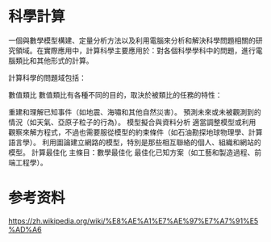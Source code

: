 # 科學計算
一個與數學模型構建、定量分析方法以及利用電腦來分析和解決科學問題相關的研究領域。在實際應用中，計算科學主要應用於：對各個科學學科中的問題，進行電腦類比和其他形式的計算。

計算科學的問題域包括：

數值類比
數值類比有各種不同的目的，取決於被類比的任務的特性：

重建和理解已知事件（如地震、海嘯和其他自然災害）。
預測未來或未被觀測到的情況（如天氣、亞原子粒子的行為）。
模型擬合與資料分析
適當調整模型或利用觀察來解方程式，不過也需要服從模型的約束條件（如石油勘探地球物理學、計算語言學）。
利用圖論建立網路的模型，特別是那些相互聯絡的個人、組織和網站的模型。
計算最佳化
主條目：數學最佳化
最佳化已知方案（如工藝和製造過程、前端工程學）。

# 参考资料
https://zh.wikipedia.org/wiki/%E8%AE%A1%E7%AE%97%E7%A7%91%E5%AD%A6